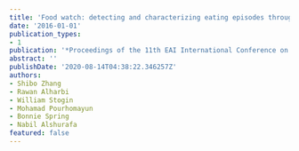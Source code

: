 ```yaml
---
title: 'Food watch: detecting and characterizing eating episodes through feeding gestures'
date: '2016-01-01'
publication_types:
- 1
publication: '*Proceedings of the 11th EAI International Conference on Body Area Networks*'
abstract: ''
publishDate: '2020-08-14T04:38:22.346257Z'
authors:
- Shibo Zhang
- Rawan Alharbi
- William Stogin
- Mohamad Pourhomayun
- Bonnie Spring
- Nabil Alshurafa
featured: false
---
```

